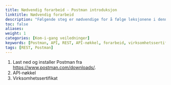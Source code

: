 ```yaml
---
title: Nødvendig forarbeid - Postman introduksjon
linktitle: Nødvendig forarbeid
description: "Følgende steg er nødvendige for å følge leksjonene i denne introduksjonen."
toc: false
aliases:
weight: 1
categories: [Kom-i-gang veiledninger]
keywords: [Postman, API, REST, API-nøkkel, forarbeid, virksomhetssertifikat]
tags: [REST, Postman]
---
```


1. Last ned og installer Postman fra https://www.postman.com/downloads/.
2. API-nøkkel
3. Virksomhetssertifikat